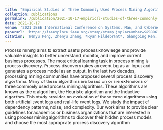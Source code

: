 ```yaml
---
title: "Empirical Studies of Three Commonly Used Process Mining Algorithms"
collection: publications
permalink: /publication/2021-10-17-empirical-studies-of-three-commonly-used-process-mining-algorithms
date: 2021-10-17
venue: '2021 IEEE International Conference on Systems, Man, and Cybernetics (SMC)'
paperurl: 'https://ieeexplore.ieee.org/stamp/stamp.jsp?arnumber=9658861'
citation: 'Wenyu Peng, Zhenyu Zhang, *Ryan Hildebrant*, Shangping Ren. "Empirical Studies of Three Commonly Used Process Mining Algorithms." 2021 IEEE International Conference on Systems, Man, and Cybernetics (SMC). IEEE, 2021.'
---
```

Process mining aims to extract useful process knowledge and provide valuable insights to better understand, monitor, and improve current business processes. The most critical learning task in process mining is process discovery. Process discovery takes an event log as an input and generates a process model as an output. In the last two decades, processing mining communities have proposed several process discovery algorithms. Many of these algorithms are based on or are extensions of three commonly used process mining algorithms. These algorithms are known as the α algorithm, the Heuristic algorithm and the Inductive algorithm. This study provides an evaluation of these three algorithms using both artificial event logs and real-life event logs. We study the impact of dependency patterns, noise, and complexity. Our work aims to provide clear guidelines for academics or business organizations that are interested in using process mining algorithms to discover their hidden process models and choose the most appropriate process discovery algorithm.
